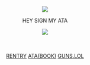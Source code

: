 

　<p align="center">![](https://komarev.com/ghpvc/?username=2ft-high&label=vote&color=000000)</p>

 

<p align="center">
HEY SIGN MY ATA


<p align="center">
  <img src="https://files.catbox.moe/rtx45n.png" />
</p>

　<p align="center">[RENTRY](https://rentry.co/flounde) [ATA(BOOK)](https://floortub.atabook.org/) [GUNS.LOL](https://guns.lol/2ft_high)</p> 

